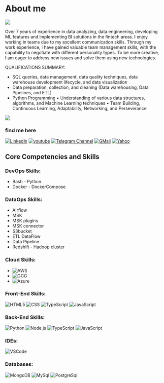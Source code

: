 # About me

![](https://komarev.com/ghpvc/?username=MaryaTorkamani)


Over 7 years of experience in data analyzing, data engineering, developing ML features and implementing BI solutions in the fintech areas. I enjoy working in teams due to my excellent communication skills. Through my work experience, I have gained valuable team management skills, with the capability to negotiate with different personality types. To be more creative, I am eager to address new issues and solve them using new technologies.

QUALIFICATIONS SUMMARY:
- SQL queries, data management, data quality techniques, data warehouse development lifecycle, and data visualization
- Data preparation, collection, and cleaning (Data warehousing, Data Pipelines, and ETL) 
- Python Programming
• Understanding of various data structures, algorithms, and Machine Learning techniques
• Team Building, Continuous Learning, Adaptability, Networking, and Perseverance

<!-- ![Stats](https://github-readme-stats.vercel.app/api?username=MaryaTorkamani&include_all_commits=true&theme=merko) -->
  <img src="https://github-readme-stats.vercel.app/api?username=MaryaTorkamani&show_icons=true&theme=dark"/> 



### find me here

[![LinkedIn](https://img.shields.io/badge/linkedin-%230077B5.svg?style=for-the-badge&logo=linkedin&logoColor=white)](https://www.linkedin.com/in/ahmadali-bagheri)
[![youtube](https://img.shields.io/badge/youtube-f0f0f0?&style=for-the-badge&logo=youtube&logoColor=white&color=ea4335)](https://www.youtube.com/channel/UCve--OvdZ5YROq4BEKyedCw/featured)
[![Telegram Channel](https://img.shields.io/badge/Channel-f0f0f0?&style=for-the-badge&logoColor=white&logo=telegram)](https://t.me/DevOpsHobbies) 
[![GMail](https://img.shields.io/badge/gmail-f0f0f0?&style=for-the-badge&logo=gmail&logoColor=white&color=ea4335)](mailto:MaryaTorkamani2010@gmail.com)
[![Yahoo](https://img.shields.io/badge/yahoo-%230077B5.svg?style=for-the-badge&logo=yahoo&logoColor=white)](mailto:MaryaTorkamani@yahoo.com)


## Core Competencies and Skills

### DevOps Skills:

- Bash - Python
- Docker - DockerCompose

### DataOps Skills:

- Airflow
- MSK 
- MSK plugins 
- MSK connector 
- S3bucket
- ETL DataFlow 
- Data Pipeline
- Redshift - Hadoop cluster

### Cloud Skills:

- ![AWS](https://img.shields.io/badge/-AWS-000?&logo=amazon&logoColor=yello)
- ![GCG](https://img.shields.io/badge/-GCG-000?&logo=google&logoColor=E34F26)
- ![Azure](https://img.shields.io/badge/-Azure-000?&logo=Microsoft&logoColor=blue)

### Front-End Skills:

![HTML5](https://img.shields.io/badge/-HTML5-000?&logo=html5&logoColor=E34F26)
![CSS](https://img.shields.io/badge/-CSS-000?&logo=css3&logoColor=1572B6)
![TypeScript](https://img.shields.io/badge/-TypeScript-000?&logo=TypeScript&logoColor=007ACC)
![JavaScript](https://img.shields.io/badge/-JavaScript-000?&logo=JavaScript&logoColor=ddc508)

### Back-End Skills:

![Python](https://img.shields.io/badge/-Python-000?&logo=Python&logoColor=2231A2)
![Node.js](https://img.shields.io/badge/-Node-000?&logo=node.js)
![TypeScript](https://img.shields.io/badge/-TypeScript-000?&logo=TypeScript&logoColor=007ACC)
![JavaScript](https://img.shields.io/badge/-JavaScript-000?&logo=JavaScript&logoColor=ddc508)
<!-- ![Express](https://img.shields.io/badge/-Express-000?&logo=Express&logoColor=4479A1) -->

### IDEs:

![VSCode](https://img.shields.io/badge/-VSCode-000?&logo=Visual%20Studio%20Code&logoColor=007ACC)

### Databases:

![MongoDB](https://img.shields.io/badge/-MongoDB-000?&logo=mongodb&logoColor=47A248)
![MySql](https://img.shields.io/badge/-MySql-000?&logo=MySQL&logoColor=4479A1)
![PostgreSql](https://img.shields.io/badge/-PostgreSql-000?&logo=postgresql&logoColor=336791)

